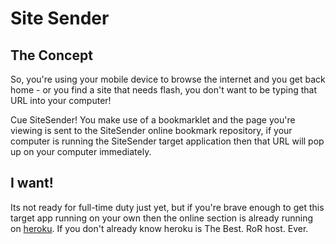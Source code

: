 Site Sender
===========
The Concept
-----------
So, you're using your mobile device to browse the internet and you get back home - or you find a site that needs flash, you don't want to be typing that URL into your computer!

Cue SiteSender! You make use of a bookmarklet and the page you're viewing is sent to the SiteSender online bookmark repository, if your computer is running the SiteSender target application then that URL will pop up on your computer immediately.

I want!
-------
Its not ready for full-time duty just yet, but if you're brave enough to get this target app running on your own then the online section is already running on [heroku][1]. If you don't already know heroku is The Best. RoR host. Ever.

 [1]: http://heroku.com ("heroku rails hosting")